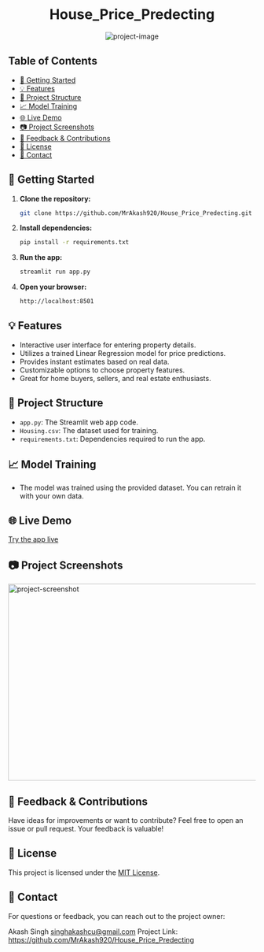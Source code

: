 <h1 align="center" id="title">House_Price_Predecting</h1>

<p align="center"><img src="https://socialify.git.ci/MrAkash920/House_Price_Predecting/image?description=1&amp;descriptionEditable=In%20today%27s%20fast-paced%20real%20estate%20market%2C%20accurate%20price%20predictions%20are%20essential%20for%20both%20buyers%20and%20sellers.%20With%20this%20app%2C%20you%20can%20now%20get%20an%20estimate%20of%20a%20house%27s%20price%20based%20on%20its%20features%2C%20such%20as%20the%20number%20of%20bedrooms%2C%20bathrooms%2C%20area%2C%20and%20more.&amp;font=KoHo&amp;issues=1&amp;language=1&amp;name=1&amp;owner=1&amp;pattern=Brick%20Wall&amp;pulls=1&amp;stargazers=1&amp;theme=Dark" alt="project-image"></p>


## Table of Contents
- [🚀 Getting Started](#gettingstarted)
- [💡 Features](#features)
- [📁 Project Structure](#projectstructure)
- [📈 Model Training](#modeltraining)
- [🌐 Live Demo](#livedemo)
- [📷 Project Screenshots](#projectscreenshoots)
- [📩 Feedback & Contributions](#feedback&contribution)
- [📜 License](#license)
- [📧 Contact](#contact)

## 🚀 Getting Started

1. **Clone the repository:**
    ```bash
   git clone https://github.com/MrAkash920/House_Price_Predecting.git


2. **Install dependencies:**
    ```bash
    pip install -r requirements.txt


3. **Run the app:**
   ```bash
   streamlit run app.py


4. **Open your browser:**
   ```bash
   http://localhost:8501


## 💡 Features

- Interactive user interface for entering property details.
- Utilizes a trained Linear Regression model for price predictions.
- Provides instant estimates based on real data.
- Customizable options to choose property features.
- Great for home buyers, sellers, and real estate enthusiasts.

## 📁 Project Structure

- `app.py`: The Streamlit web app code.
- `Housing.csv`: The dataset used for training.
- `requirements.txt`: Dependencies required to run the app.

## 📈 Model Training

- The model was trained using the provided dataset. You can retrain it with your own data.

## 🌐 Live Demo

[Try the app live](https://predictyourhose.streamlit.app/)

## 📷 Project Screenshots

<p align="left"><img src="https://github.com/MrAkash920/House_Price_Predecting/blob/main/Screenshot%202023-09-21%20142212.png" alt="project-screenshot" width="800" height="400/"></p>


## 📩 Feedback & Contributions

Have ideas for improvements or want to contribute? Feel free to open an issue or pull request. Your feedback is valuable!

## 📜 License

This project is licensed under the [MIT License](LICENSE).

## 📧 Contact

For questions or feedback, you can reach out to the project owner:

Akash Singh
singhakashcu@gmail.com
Project Link: https://github.com/MrAkash920/House_Price_Predecting

